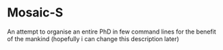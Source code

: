 # Mosaic-S
An attempt to organise an entire PhD in few command lines for the benefit of the mankind (hopefully i can change this description later)
